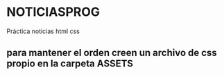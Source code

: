 # NOTICIASPROG
Práctica noticias html css

## para mantener el orden creen un archivo de css propio en la carpeta **ASSETS**